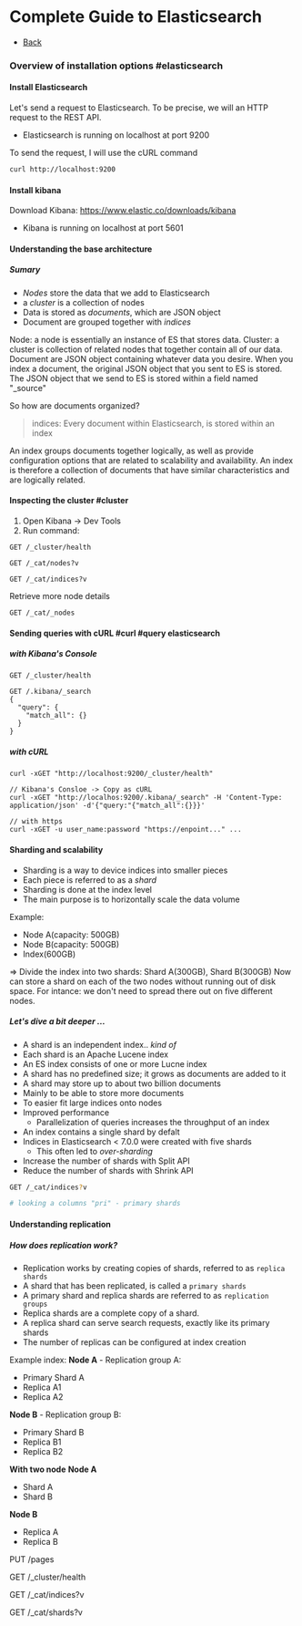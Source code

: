 <!-- @format -->

# Complete Guide to Elasticsearch

- [Back](../README.md)

### Overview of installation options #elasticsearch

#### Install Elasticsearch
Let's send a request to Elasticsearch. To be precise, we will an HTTP request to the REST API.
* Elasticsearch is running on localhost at port 9200

To send the request, I will use the cURL command
```bash
curl http://localhost:9200
```

#### Install kibana
Download Kibana: https://www.elastic.co/downloads/kibana
* Kibana is running on localhost at port 5601

#### Understanding the base architecture
##### Sumary
* *Nodes* store the data that we add to Elasticsearch
* a *cluster* is a collection of nodes
* Data is stored as *documents*, which are JSON object
* Document are grouped together with *indices*

Node: a node is essentially an instance of ES that stores data.
Cluster: a cluster is collection of related nodes that together contain all of our data.
Document are JSON object containing whatever data you desire. When you index a document, the original JSON object that you sent to ES is stored.
The JSON object that we send to ES is stored within a field named "_source"

So how are documents organized?
> indices: Every document within Elasticsearch, is stored within an index

An index groups documents together logically,
as well as provide configuration options that are related to scalability and availability. An index is therefore a collection of documents that have similar characteristics and are logically related.
#### Inspecting the cluster #cluster
1. Open Kibana -> Dev Tools
2. Run command:
```
GET /_cluster/health

GET /_cat/nodes?v

GET /_cat/indices?v
```
Retrieve more node details

```
GET /_cat/_nodes
```
#### Sending queries with cURL #curl #query elasticsearch
##### with Kibana's Console
```
GET /_cluster/health

GET /.kibana/_search
{
  "query": {
    "match_all": {}
  }
}
```
##### with cURL
```
curl -xGET "http://localhost:9200/_cluster/health"

// Kibana's Consloe -> Copy as cURL
curl -xGET "http://localhos:9200/.kibana/_search" -H 'Content-Type: application/json' -d'{"query:"{"match_all":{}}}'

// with https
curl -xGET -u user_name:password "https://enpoint..." ...
```
#### Sharding and scalability
* Sharding is a way to device indices into smaller pieces
* Each piece is referred to as a *shard*
* Sharding is done at the index level
* The main purpose is to horizontally scale the data volume

Example:
* Node A(capacity: 500GB)
* Node B(capacity: 500GB)
* Index(600GB)

=> Divide the index into two shards: Shard A(300GB), Shard B(300GB)
Now can store a shard on each of the two nodes without running out of disk space.
For intance: we don't need to spread there out on five different nodes.
##### Let's dive a bit deeper ...
* A shard is an independent index.. *kind of*
* Each shard is an Apache Lucene index
* An ES index consists of one or more Lucne index
* A shard has no predefined size; it grows as documents are added to it
* A shard may store up to about two billion documents
* Mainly to be able to store more documents
* To easier fit large indices onto nodes
* Improved performance
  * Parallelization of queries increases the throughput of an index
* An index contains a single shard by defalt
* Indices in Elasticsearch < 7.0.0 were created with five shards
  * This often led to *over-sharding*
* Increase the number of shards with Split API
* Reduce the number of shards with Shrink API
```bash
GET /_cat/indices?v

# looking a columns "pri" - primary shards
```
#### Understanding replication
##### How does replication work?
- Replication works by creating copies of shards, referred to as `replica shards`
- A shard that has been replicated, is called a `primary shards`
- A primary shard and replica shards are referred to as `replication groups`
- Replica shards are a complete copy of a shard.
- A replica shard can serve search requests, exactly like its primary shards
- The number of replicas can be configured at index creation

Example index:
**Node A** - Replication group A:
  + Primary Shard A
  + Replica A1
  + Replica A2

**Node B** - Replication group B:
  + Primary Shard B
  + Replica B1
  + Replica B2

**With two node**
**Node A**
  + Shard A
  + Shard B

**Node B**
  + Replica A
  + Replica B


PUT /pages

GET /_cluster/health

GET /_cat/indices?v

GET /_cat/shards?v

